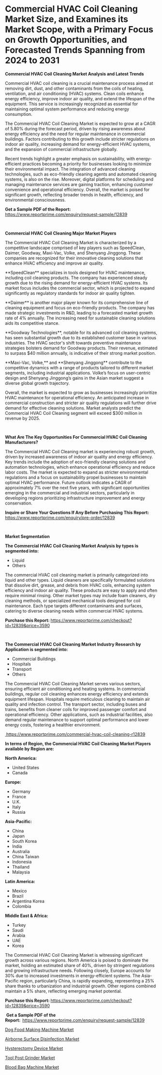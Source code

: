 <p><h1>Commercial HVAC Coil Cleaning Market Size, and Examines its Market Scope, with a Primary Focus on Growth Opportunities, and Forecasted Trends Spanning from 2024 to 2031</h1></p><p><strong>Commercial HVAC Coil Cleaning Market Analysis and Latest Trends</strong></p>
<p><p>Commercial HVAC coil cleaning is a crucial maintenance process aimed at removing dirt, dust, and other contaminants from the coils of heating, ventilation, and air conditioning (HVAC) systems. Clean coils enhance energy efficiency, improve indoor air quality, and extend the lifespan of the equipment. This service is increasingly recognized as essential for maintaining optimal system performance and reducing energy consumption.</p><p>The Commercial HVAC Coil Cleaning Market is expected to grow at a CAGR of 5.80% during the forecast period, driven by rising awareness about energy efficiency and the need for regular maintenance in commercial buildings. Factors contributing to this growth include stricter regulations on indoor air quality, increasing demand for energy-efficient HVAC systems, and the expansion of commercial infrastructure globally. </p><p>Recent trends highlight a greater emphasis on sustainability, with energy-efficient practices becoming a priority for businesses looking to minimize their environmental impact. The integration of advanced cleaning technologies, such as eco-friendly cleaning agents and automated cleaning systems, is also on the rise. Moreover, digital platforms for scheduling and managing maintenance services are gaining traction, enhancing customer convenience and operational efficiency. Overall, the market is poised for significant growth, reflecting broader trends in health, efficiency, and environmental consciousness.</p></p>
<p><strong>Get a Sample PDF of the Report:&nbsp;</strong> <a href="https://www.reportprime.com/enquiry/request-sample/12839?utm_campaign=1509&utm_medium=2&utm_source=Github&utm_content=ia&utm_term=10102024&utm_id=commercial-hvac-coil-cleaning">https://www.reportprime.com/enquiry/request-sample/12839</a></p>
<p>&nbsp;</p>
<p><strong>Commercial HVAC Coil Cleaning Major Market Players</strong></p>
<p><p>The Commercial HVAC Coil Cleaning Market is characterized by a competitive landscape comprised of key players such as SpeedClean, Daimer, Goodway, Maxi-Vac, Volke, and Shenyang Jinggong. These companies are recognized for their innovative cleaning solutions that enhance HVAC efficiency and improve air quality.</p><p>**SpeedClean** specializes in tools designed for HVAC maintenance, including coil cleaning products. The company has experienced steady growth due to the rising demand for energy-efficient HVAC systems. Its market focus includes the commercial sector, which is projected to expand significantly as regulatory standards for indoor air quality tighten.</p><p>**Daimer** is another major player known for its comprehensive line of cleaning equipment and focus on eco-friendly products. The company has made strategic investments in R&D, leading to a forecasted market growth rate of 4% annually. The increasing need for sustainable cleaning solutions aids its competitive stance.</p><p>**Goodway Technologies**, notable for its advanced coil cleaning systems, has seen substantial growth due to its established customer base in various industries. The HVAC sector's shift towards preventive maintenance strategies bolsters demand for Goodway products. Their revenue, estimated to surpass $40 million annually, is indicative of their strong market position.</p><p>**Maxi-Vac, Volke,** and **Shenyang Jinggong** contribute to the competitive dynamics with a range of products tailored to different market segments, including industrial applications. Volke’s focus on user-centric design and Shenyang Jinggong’s gains in the Asian market suggest a diverse global growth trajectory.</p><p>Overall, the market is expected to grow as businesses increasingly prioritize HVAC maintenance for operational efficiency. An anticipated increase in commercial construction and stricter air quality regulations will further drive demand for effective cleaning solutions. Market analysts predict the Commercial HVAC Coil Cleaning segment will exceed $300 million in revenue by 2025.</p></p>
<p>&nbsp;</p>
<p><strong>What Are The Key Opportunities For Commercial HVAC Coil Cleaning Manufacturers?</strong></p>
<p><p>The Commercial HVAC Coil Cleaning market is experiencing robust growth, driven by increased awareness of indoor air quality and energy efficiency. Key trends include the adoption of eco-friendly cleaning solutions and automation technologies, which enhance operational efficiency and reduce labor costs. The market is expected to expand as stricter environmental regulations and a focus on sustainability propel businesses to maintain optimal HVAC performance. Future outlook indicates a CAGR of approximately 7% over the next five years, with significant opportunities emerging in the commercial and industrial sectors, particularly in developing regions prioritizing infrastructure improvement and energy conservation.</p></p>
<p><strong>Inquire or Share Your Questions If Any Before Purchasing This Report:</strong> <a href="https://www.reportprime.com/enquiry/pre-order/12839?utm_campaign=1509&utm_medium=2&utm_source=Github&utm_content=ia&utm_term=10102024&utm_id=commercial-hvac-coil-cleaning">https://www.reportprime.com/enquiry/pre-order/12839</a></p>
<p>&nbsp;</p>
<p><strong>Market Segmentation</strong></p>
<p><strong>The Commercial HVAC Coil Cleaning Market Analysis by types is segmented into:</strong></p>
<p><ul><li>Liquid</li><li>Others</li></ul></p>
<p><p>The commercial HVAC coil cleaning market is primarily categorized into liquid and other types. Liquid cleaners are specifically formulated solutions that dissolve dirt, grease, and debris from HVAC coils, enhancing system efficiency and indoor air quality. These products are easy to apply and often require minimal rinsing. Other market types may include foam cleaners, dry cleaning methods, or specialized mechanical tools designed for coil maintenance. Each type targets different contaminants and surfaces, catering to diverse cleaning needs within commercial HVAC systems.</p></p>
<p><strong>Purchase this Report:&nbsp;</strong><a href="https://www.reportprime.com/checkout?id=12839&price=3590&utm_campaign=1509&utm_medium=2&utm_source=Github&utm_content=ia&utm_term=10102024&utm_id=commercial-hvac-coil-cleaning">https://www.reportprime.com/checkout?id=12839&price=3590</a></p>
<p>&nbsp;</p>
<p><strong>The Commercial HVAC Coil Cleaning Market Industry Research by Application is segmented into:</strong></p>
<p><ul><li>Commercial Buildings</li><li>Hospitals</li><li>Transport</li><li>Others</li></ul></p>
<p><p>The Commercial HVAC Coil Cleaning Market serves various sectors, ensuring efficient air conditioning and heating systems. In commercial buildings, regular coil cleaning enhances energy efficiency and extends equipment lifespan. Hospitals require meticulous cleaning to maintain air quality and infection control. The transport sector, including buses and trains, benefits from cleaner coils for improved passenger comfort and operational efficiency. Other applications, such as industrial facilities, also demand regular maintenance to support optimal performance and lower energy costs, fostering a healthier environment.</p></p>
<p><a href="https://www.reportprime.com/commercial-hvac-coil-cleaning-r12839?utm_campaign=1509&utm_medium=2&utm_source=Github&utm_content=ia&utm_term=10102024&utm_id=commercial-hvac-coil-cleaning">&nbsp;https://www.reportprime.com/commercial-hvac-coil-cleaning-r12839</a></p>
<p><strong>In terms of Region, the Commercial HVAC Coil Cleaning Market Players available by Region are:</strong></p>
<p>
    <p> <strong> North America: </strong>
        <ul>
            <li>United States</li>
            <li>Canada</li>
        </ul>
        </p> 
    <p> <strong> Europe: </strong>
        <ul>
            <li>Germany</li>
            <li>France</li>
            <li>U.K.</li>
            <li>Italy</li>
            <li>Russia</li>
        </ul>
        </p> 
    <p> <strong> Asia-Pacific: </strong>
        <ul>
            <li>China</li>
            <li>Japan</li>
            <li>South Korea</li>
            <li>India</li>
            <li>Australia</li>
            <li>China Taiwan</li>
            <li>Indonesia</li>
            <li>Thailand</li>
            <li>Malaysia</li>
        </ul>
        </p> 
    <p> <strong> Latin America: </strong>
        <ul>
            <li>Mexico</li>
            <li>Brazil</li>
            <li>Argentina Korea</li>
            <li>Colombia</li>
        </ul>
        </p> 
    <p> <strong> Middle East & Africa: </strong>
        <ul>
            <li>Turkey</li>
            <li>Saudi</li>
            <li>Arabia</li>
            <li>UAE</li>
            <li>Korea</li>
        </ul>
    </p>
    </p>
<p><p>The Commercial HVAC Coil Cleaning Market is witnessing significant growth across various regions. North America is poised to dominate the market, holding an estimated share of 40%, driven by stringent regulations and growing infrastructure needs. Following closely, Europe accounts for 30% due to increased investments in energy-efficient systems. The Asia-Pacific region, particularly China, is rapidly expanding, representing a 25% share thanks to urbanization and industrial growth. Other regions combined maintain a 5% share, reflecting emerging market potential.</p></p>
<p><strong>Purchase this Report: </strong><a href="https://www.reportprime.com/checkout?id=12839&price=3590&utm_campaign=1509&utm_medium=2&utm_source=Github&utm_content=ia&utm_term=10102024&utm_id=commercial-hvac-coil-cleaning">https://www.reportprime.com/checkout?id=12839&price=3590</a></p>
<p>&nbsp;<strong>Get a Sample PDF of the Report:&nbsp;&nbsp;</strong><a href="https://www.reportprime.com/enquiry/request-sample/12839?utm_campaign=1509&utm_medium=2&utm_source=Github&utm_content=ia&utm_term=10102024&utm_id=commercial-hvac-coil-cleaning">https://www.reportprime.com/enquiry/request-sample/12839</a></p>
<p><strong></strong></p>
<p><p><a href="https://www.linkedin.com/pulse/unveiling-market-trends-global-dog-food-making-machine-growth-regional-wyfdc?utm_campaign=1509&utm_medium=2&utm_source=Github&utm_content=ia&utm_term=10102024&utm_id=commercial-hvac-coil-cleaning">Dog Food Making Machine Market</a></p><p><a href="https://www.linkedin.com/pulse/evolution-airborne-surface-disinfection-market-key-shifts-q0pte?utm_campaign=1509&utm_medium=2&utm_source=Github&utm_content=ia&utm_term=10102024&utm_id=commercial-hvac-coil-cleaning">Airborne Surface Disinfection Market</a></p><p><a href="https://www.linkedin.com/pulse/hysterectomy-device-market-drivers-challenges-forecast-h5eoe?utm_campaign=1509&utm_medium=2&utm_source=Github&utm_content=ia&utm_term=10102024&utm_id=commercial-hvac-coil-cleaning">Hysterectomy Device Market</a></p><p><a href="https://www.linkedin.com/pulse/market-forecasting-change-global-tool-post-grinder-dynamics-future-ldvnc?utm_campaign=1509&utm_medium=2&utm_source=Github&utm_content=ia&utm_term=10102024&utm_id=commercial-hvac-coil-cleaning">Tool Post Grinder Market</a></p><p><a href="https://www.linkedin.com/pulse/global-blood-bag-machine-market-projected-grow-cagr-72-ow4te?utm_campaign=1509&utm_medium=2&utm_source=Github&utm_content=ia&utm_term=10102024&utm_id=commercial-hvac-coil-cleaning">Blood Bag Machine Market</a></p></p>